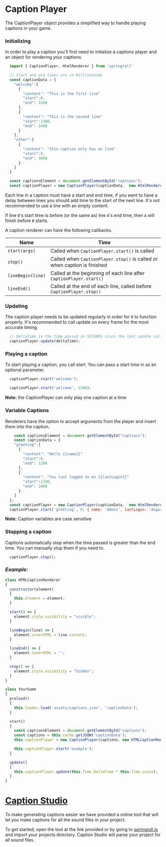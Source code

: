 # Caption Player
The CaptionPlayer object provides a simplified way to handle playing captions in your game.

### Initializing
In order to play a caption you'll first need to initialize a captions player and an object for rendering your captions.

```javascript
  import { CaptionPlayer, HtmlRenderer } from 'springroll'

  // Start and end times are in Milliseconds
  const captionData = {
    "welcome":[
      {
        "content": "This is the first line"
        "start":0,
        "end": 1200
      },
      {
        "content": "This is the second line"
        "start":1300,
        "end": 2400
      }
    ],
    "other":[
      {
        "content": "this caption only has on line"
        "start":0,
        "end": 3000
      }
    ]
  }

  const captionsElement = document.getElementById("captions");
  const captionPlayer = new CaptionPlayer(captionData,  new HtmlRenderer(captionsElement));
```
Each line in a caption must have a start and end time, if you want to have a delay between lines you should add time to the start of the next line. It's not recommended to use a line with an empty content.

If line `B`'s start time is before (or the same as) line `A`'s end time, then `A` will finish before `B` starts.

A caption renderer can have the following callbacks.

| Name | Time |
| --- | --- |
| `start(args)` | Called when `CaptionPlayer.start()` is called |
| `stop()` | Called when `CaptionPlayer.stop()` is called or when caption is finished |
| `lineBegin(line)` | Called at the beginning of each line after `CaptionPlayer.start()` |
| `lineEnd()` | Called at the end of each line, called before `CaptionPlayer.stop()` |

### Updating
The caption player needs to be updated regularly in order for it to function properly. It's recommended to call update on every frame for the most accurate timing.

```javascript
  // DeltaTime is the time passed in SECONDS since the last update call.
  captionPlayer.update(deltaTime);
```

### Playing a caption
To start playing a caption, you call start. You can pass a start time in as an optional parameter.

```javascript
  captionPlayer.start('welcome');
```

```javascript
  captionPlayer.start('welcome', 1200);
```
__Note:__ the CaptionPlayer can only play one caption at a time

### Variable Captions
Renderers have the option to accept arguments from the player and insert them into the caption.

```javascript
    const captionsElement = document.getElementById("captions");
    const captionData = {
    "greeting":[
      {
        "content": "Hello {{name}}"
        "start":0,
        "end": 1200
      },
      {
        "content": "You last logged in on {{lastLogin}}"
        "start":1300,
        "end": 2400
      }
    ]
  };
  const captionPlayer = new CaptionPlayer(captionData,  new HtmlRenderer(captionsElement));
  captionPlayer.start('greeting', 0, { name: 'Admin', lastLogin: 'August 13th, 2018' });
```
__Note:__ Caption variables are case sensitive


### Stopping a caption
Captions automatically stop when the time passed is greater than the end time. You can manually stop them if you need to.

```javascript
  captionPlayer.stop();
```

### _Example:_
```javascript
class HTMLCaptionRenderer
{
  constructor(element)
  {
    this.element = element;
  }

  start() => {
    element.style.visibility = "visible";
  }

  lineBegin(line) => {
    element.innerHTML = line.content;
  }

  lineEnd() => {
    element.innerHTML = '';
  }

  stop() => {
    element.style.visibility = "hidden";
  }
}

class YourGame
{
  preload()
  {
    this.loader.load('assets/captions.json', 'captionData');
  }

  start()
  {
    const captionsElement = document.getElementById("captions");
    const captions = this.cache.getJSON('captionData');
    this.captionPlayer = new CaptionPlayer(captions, new HTMLCaptionRenderer(captionsElement));

    this.captionPlayer.start('example');
  }

  update()
  {
    this.captionPlayer.update(this.Time.DeltaTime * this.Time.scale);
  }
}
```
# [Caption Studio](http://springroll.io/#/captions)
To make generating captions easier we have provided a online tool that will let you make captions for all the sound files in your project.

To get started, open the tool at the link provided or by going to [springroll.io](http://springroll.io) and import your projects directory. Caption Studio will parse your project for all sound files.

[//]: # (TODO: add links to jsDoc)
